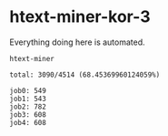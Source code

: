 # htext-miner-kor-3

Everything doing here is automated.

```
htext-miner

total: 3090/4514 (68.45369960124059%)

job0: 549
job1: 543
job2: 782
job3: 608
job4: 608
```